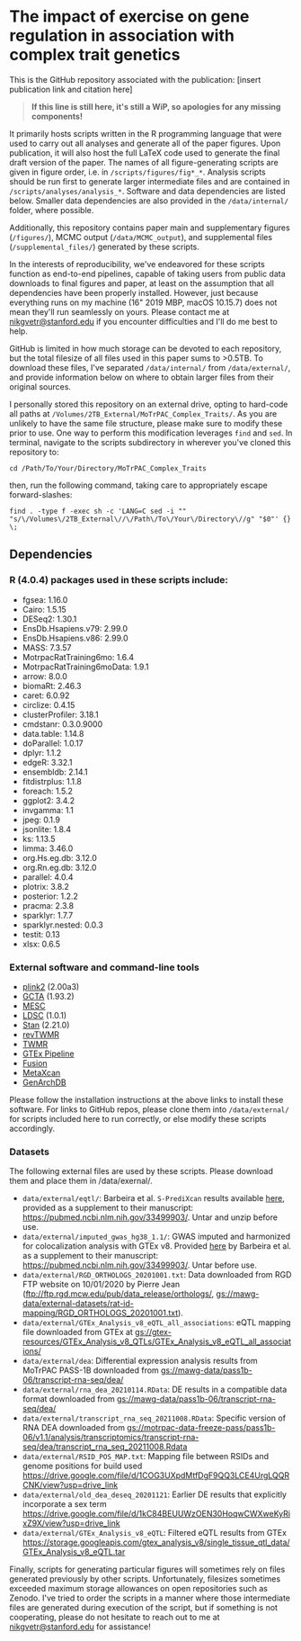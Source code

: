 # The impact of exercise on gene regulation in association with complex trait genetics

This is the GitHub repository associated with the publication: [insert publication link and citation here] 

>**If this line is still here, it's still a WiP, so apologies for any missing components!**

It primarily hosts scripts written in the R programming language that were used to carry out all analyses and generate all of the paper figures. Upon publication, it will also host the full LaTeX code used to generate the final draft version of the paper. The names of all figure-generating scripts are given in figure order,  i.e. in `/scripts/figures/fig*_*`. Analysis scripts should be run first to generate larger intermediate files and are contained in `/scripts/analyses/analysis_*`. Software and data dependencies are listed below. Smaller data dependencies are also provided in the `/data/internal/` folder, where possible.

Additionally, this repository contains paper main and supplementary figures (`/figures/`), MCMC output (`/data/MCMC_output`), and supplemental files (`/supplemental_files/`) generated by these scripts.

In the interests of reproducibility, we've endeavored for these scripts function as end-to-end pipelines, capable of taking users from public data downloads to final figures and paper, at least on the assumption that all dependencies have been properly installed. However, just because everything runs on my machine (16" 2019 MBP, macOS 10.15.7) does not mean they'll run seamlessly on yours. Please contact me at nikgvetr@stanford.edu if you encounter difficulties and I'll do me best to help.

GitHub is limited in how much storage can be devoted to each repository, but the total filesize of all files used in this paper sums to >0.5TB. To download these files, I've separated `/data/internal/` from `/data/external/`, and provide information below on where to obtain larger files from their original sources.

I personally stored this repository on an external drive, opting to hard-code all paths at `/Volumes/2TB_External/MoTrPAC_Complex_Traits/`. As you are unlikely to have the same file structure, please make sure to modify these prior to use. One way to perform this modification leverages `find` and `sed`. In terminal, navigate to the scripts subdirectory in wherever you've cloned this repository to:

`cd /Path/To/Your/Directory/MoTrPAC_Complex_Traits`

then, run the following command, taking care to appropriately escape forward-slashes:

`find . -type f -exec sh -c 'LANG=C sed -i "" "s/\/Volumes\/2TB_External\//\/Path\/To\/Your\/Directory\//g" "$0"' {} \;`

## Dependencies

### R (4.0.4) packages used in these scripts include:

* fgsea: 1.16.0
* Cairo: 1.5.15
* DESeq2: 1.30.1
* EnsDb.Hsapiens.v79: 2.99.0
* EnsDb.Hsapiens.v86: 2.99.0
* MASS: 7.3.57
* MotrpacRatTraining6mo: 1.6.4
* MotrpacRatTraining6moData: 1.9.1
* arrow: 8.0.0
* biomaRt: 2.46.3
* caret: 6.0.92
* circlize: 0.4.15
* clusterProfiler: 3.18.1
* cmdstanr: 0.3.0.9000
* data.table: 1.14.8
* doParallel: 1.0.17
* dplyr: 1.1.2
* edgeR: 3.32.1
* ensembldb: 2.14.1
* fitdistrplus: 1.1.8
* foreach: 1.5.2
* ggplot2: 3.4.2
* invgamma: 1.1
* jpeg: 0.1.9
* jsonlite: 1.8.4
* ks: 1.13.5
* limma: 3.46.0
* org.Hs.eg.db: 3.12.0
* org.Rn.eg.db: 3.12.0
* parallel: 4.0.4
* plotrix: 3.8.2
* posterior: 1.2.2
* pracma: 2.3.8
* sparklyr: 1.7.7
* sparklyr.nested: 0.0.3
* testit: 0.13
* xlsx: 0.6.5

### External software and command-line tools

* [plink2](https://www.cog-genomics.org/plink/2.0/) (2.00a3)
* [GCTA](https://yanglab.westlake.edu.cn/software/gcta/#Overview) (1.93.2)
* [MESC](https://github.com/douglasyao/mesc)  
* [LDSC](https://github.com/bulik/ldsc) (1.0.1)
* [Stan](https://mc-stan.org/) (2.21.0)
* [revTWMR](https://github.com/eleporcu/revTWMR)
* [TWMR](https://github.com/eleporcu/TWMR)
* [GTEx Pipeline](https://github.com/broadinstitute/gtex-pipeline/)
* [Fusion](https://github.com/gusevlab/fusion_twas/tree/master)
* [MetaXcan](https://github.com/hakyimlab/MetaXcan)
* [GenArchDB](https://github.com/jlbren/GenArchDB)

Please follow the installation instructions at the above links to install these software. For links to GitHub repos, please clone them into `/data/external/` for scripts included here to run correctly, or else modify these scripts accordingly.

### Datasets  

The following external files are used by these scripts. Please download them and place them in /data/exernal/.

* `data/external/eqtl/`: Barbeira et al. `S-PrediXcan` results
available [here](https://zenodo.org/record/3518299#:~:text=Download-,spredixcan_eqtl.tar.gz,-md5%3Ac0474256186dc58ed41705475455ebee), provided as a 
supplement to their manuscript: <https://pubmed.ncbi.nlm.nih.gov/33499903/>. Untar and unzip before use.   
* `data/external/imputed_gwas_hg38_1.1/`: GWAS imputed and harmonized for colocalization 
analysis with GTEx v8. Provided [here](https://zenodo.org/record/3629742/files/harmonized_imputed_gwas.tar?download=1) by Barbeira et al. as a supplement to their 
manuscript: <https://pubmed.ncbi.nlm.nih.gov/33499903/>. Untar before use.
* `data/external/RGD_ORTHOLOGS_20201001.txt`: Data downloaded from RGD FTP website 
on 10/01/2020 by Pierre Jean (<ftp://ftp.rgd.mcw.edu/pub/data_release/orthologs/>, <gs://mawg-data/external-datasets/rat-id-mapping/RGD_ORTHOLOGS_20201001.txt>).
* `data/external/GTEx_Analysis_v8_eQTL_all_associations`: eQTL mapping file downloaded from GTEx at <gs://gtex-resources/GTEx_Analysis_v8_QTLs/GTEx_Analysis_v8_eQTL_all_associations/>
* `data/external/dea`: Differential expression analysis results from MoTrPAC PASS-1B downloaded from <gs://mawg-data/pass1b-06/transcript-rna-seq/dea/>
* `data/external/rna_dea_20210114.RData`: DE results in a compatible data format downloaded from <gs://mawg-data/pass1b-06/transcript-rna-seq/dea/>
* `data/external/transcript_rna_seq_20211008.RData`: Specific version of RNA DEA downloaded from <gs://motrpac-data-freeze-pass/pass1b-06/v1.1/analysis/transcriptomics/transcript-rna-seq/dea/transcript_rna_seq_20211008.Rdata>
* `data/external/RSID_POS_MAP.txt`: Mapping file between RSIDs and genome positions for build used <https://drive.google.com/file/d/1COG3UXpdMtfDgF9QQ3LCE4UrgLQQRCNK/view?usp=drive_link>
* `data/external/old_dea_deseq_20201121`: Earlier DE results that explicitly incorporate a sex term  <https://drive.google.com/file/d/1kC84BEUUWzOEN30HoqwCWXweKyRixZ9X/view?usp=drive_link>
* `data/external/GTEx_Analysis_v8_eQTL`: Filtered eQTL results from GTEx <https://storage.googleapis.com/gtex_analysis_v8/single_tissue_qtl_data/GTEx_Analysis_v8_eQTL.tar>

Finally, scripts for generating particular figures will sometimes rely on files generated previously by other scripts. Unfortunately, filesizes sometimes exceeded maximum storage allowances on open repositories such as Zenodo. I've tried to order the scripts in a manner where those intermediate files are generated during execution of the script, but if something is not cooperating, please do not hesitate to reach out to me at nikgvetr@stanford.edu for assistance!
